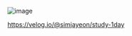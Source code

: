 ![image](https://user-images.githubusercontent.com/62600984/171013049-d54b8965-0b7b-4784-b646-d74b1d257e55.png)


https://velog.io/@simjayeon/study-1day
